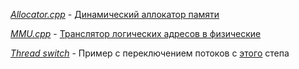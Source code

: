[*Allocator.cpp*](https://github.com/ZhekehZ/Stepik/blob/master/OS/Allocator.cpp) 	-	[Динамический аллокатор памяти](https://stepik.org/lesson/44328/step/9?auth=login&unit=22140)

[*MMU.cpp*](https://github.com/ZhekehZ/Stepik/blob/master/OS/MMU.cpp)			-	[Транслятор логических адресов в физические](https://stepik.org/lesson/44327/step/15?auth=registration&unit=22137)

[*Thread switch*](https://github.com/ZhekehZ/Stepik/tree/master/OS/Thread%20switch)	-	Пример с переключением потоков с [этого](https://stepik.org/lesson/45409/step/10?unit=23685) степа